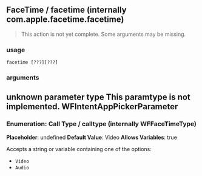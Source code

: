 
## FaceTime / facetime (internally com.apple.facetime.facetime)

> This action is not yet complete. Some arguments may be missing.

### usage
`facetime [???][???]`

### arguments
unknown parameter type This paramtype is not implemented. WFIntentAppPickerParameter
---
### Enumeration: Call Type / calltype (internally WFFaceTimeType)
**Placeholder**: undefined
**Default Value**: Video
**Allows Variables**: true


Accepts a string 
or variable
containing one of the options:

- `Video`
- `Audio`
